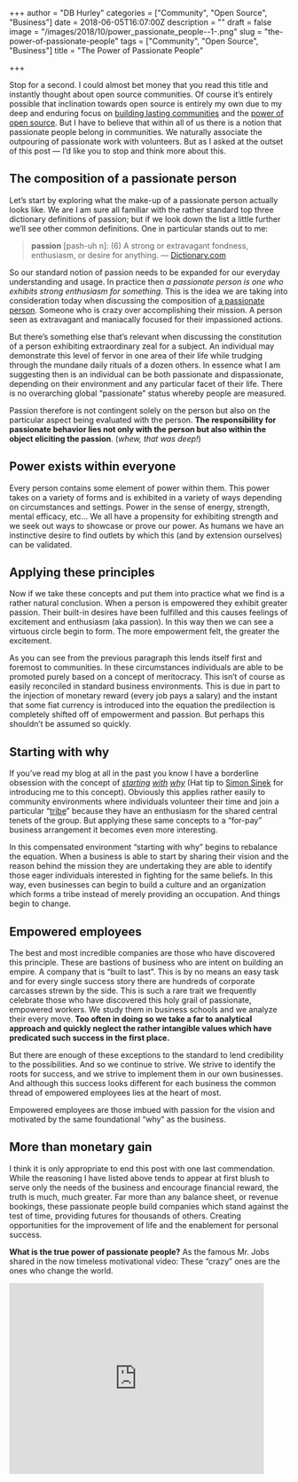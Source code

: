 +++
author = "DB Hurley"
categories = ["Community", "Open Source", "Business"]
date = 2018-06-05T16:07:00Z
description = ""
draft = false
image = "/images/2018/10/power_passionate_people--1-.png"
slug = "the-power-of-passionate-people"
tags = ["Community", "Open Source", "Business"]
title = "The Power of Passionate People"

+++


Stop for a second. I could almost bet money that you read this title and instantly thought about open source communities. Of course it’s entirely possible that inclination towards open source is entirely my own due to my deep and enduring focus on [building lasting communities](http://dbhurley.com/community-building-101/) and the [power of open source](http://dbhurley.com/why-i-love-open-source-reason-1/). But I have to believe that within all of us there is a notion that passionate people belong in communities. We naturally associate the outpouring of passionate work with volunteers. But as I asked at the outset of this post — I’d like you to stop and think more about this.

## The composition of a passionate person

Let’s start by exploring what the make-up of a passionate person actually looks like. We are I am sure all familiar with the rather standard top three dictionary definitions of passion; but if we look down the list a little further we’ll see other common definitions. One in particular stands out to me:

> **passion** [pash-uh n]: (6) A strong or extravagant fondness, enthusiasm, or desire for anything. — [Dictionary.com](http://www.dictionary.com/browse/passion)

So our standard notion of passion needs to be expanded for our everyday understanding and usage. In practice then _a passionate person is one who exhibits strong enthusiasm for something._ This is the idea we are taking into consideration today when discussing the composition of [a passionate person](http://dbhurley.com/it-only-takes-one/). Someone who is crazy over accomplishing their mission. A person seen as extravagant and maniacally focused for their impassioned actions.

But there’s something else that’s relevant when discussing the constitution of a person exhibiting extraordinary zeal for a subject. An individual may demonstrate this level of fervor in one area of their life while trudging through the mundane daily rituals of a dozen others. In essence what I am suggesting then is an individual can be both passionate and dispassionate, depending on their environment and any particular facet of their life. There is no overarching global “passionate” status whereby people are measured.

Passion therefore is not contingent solely on the person but also on the particular aspect being evaluated with the person. **The responsibility for passionate behavior lies not only with the person but also within the object eliciting the passion**. (_whew, that was deep!_)

## Power exists within everyone

Every person contains some element of power within them. This power takes on a variety of forms and is exhibited in a variety of ways depending on circumstances and settings. Power in the sense of energy, strength, mental efficacy, etc… We all have a propensity for exhibiting strength and we seek out ways to showcase or prove our power. As humans we have an instinctive desire to find outlets by which this (and by extension ourselves) can be validated.

## Applying these principles

Now if we take these concepts and put them into practice what we find is a rather natural conclusion. When a person is empowered they exhibit greater passion. Their built-in desires have been fulfilled and this causes feelings of excitement and enthusiasm (aka passion). In this way then we can see a virtuous circle begin to form. The more empowerment felt, the greater the excitement.

As you can see from the previous paragraph this lends itself first and foremost to communities. In these circumstances individuals are able to be promoted purely based on a concept of meritocracy. This isn’t of course as easily reconciled in standard business environments. This is due in part to the injection of monetary reward (every job pays a salary) and the instant that some fiat currency is introduced into the equation the predilection is completely shifted off of empowerment and passion. But perhaps this shouldn’t be assumed so quickly.

## Starting with why

If you’ve read my blog at all in the past you know I have a borderline obsession with the concept of _[starting](http://dbhurley.com/demonstrating-wisdom/)  [with](http://dbhurley.com/a-pyramid-scheme-for-startups/)  [why](http://dbhurley.com/an-8-step-onboarding-process/)_ (Hat tip to [Simon Sinek](https://www.amazon.com/Start-Why-Leaders-Inspire-Everyone/dp/1591846447) for introducing me to this concept). Obviously this applies rather easily to community environments where individuals volunteer their time and join a particular “[tribe](https://www.amazon.com/Tribes-We-Need-You-Lead-ebook/dp/B001FA0LAI)” because they have an enthusiasm for the shared central tenets of the group. But applying these same concepts to a “for-pay” business arrangement it becomes even more interesting.

In this compensated environment “starting with why” begins to rebalance the equation. When a business is able to start by sharing their vision and the reason behind the mission they are undertaking they are able to identify those eager individuals interested in fighting for the same beliefs. In this way, even businesses can begin to build a culture and an organization which forms a tribe instead of merely providing an occupation. And things begin to change.

## Empowered employees

The best and most incredible companies are those who have discovered this principle. These are bastions of business who are intent on building an empire. A company that is “built to last”. This is by no means an easy task and for every single success story there are hundreds of corporate carcasses strewn by the side. This is such a rare trait we frequently celebrate those who have discovered this holy grail of passionate, empowered workers. We study them in business schools and we analyze their every move. **Too often in doing so we take a far to analytical approach and quickly neglect the rather intangible values which have predicated such success in the first place.**

But there are enough of these exceptions to the standard to lend credibility to the possibilities. And so we continue to strive. We strive to identify the roots for success, and we strive to implement them in our own businesses. And although this success looks different for each business the common thread of empowered employees lies at the heart of most.

Empowered employees are those imbued with passion for the vision and motivated by the same foundational “why” as the business.

## More than monetary gain

I think it is only appropriate to end this post with one last commendation. While the reasoning I have listed above tends to appear at first blush to serve only the needs of the business and encourage financial reward, the truth is much, much greater. Far more than any balance sheet, or revenue bookings, these passionate people build companies which stand against the test of time, providing futures for thousands of others. Creating opportunities for the improvement of life and the enablement for personal success.

**What is the true power of passionate people?** As the famous Mr. Jobs shared in the now timeless motivational video: These “crazy” ones are the ones who change the world.

<iframe width="459" height="344" src="https://www.youtube.com/embed/8rwsuXHA7RA?feature=oembed" frameborder="0" allow="accelerometer; autoplay; encrypted-media; gyroscope; picture-in-picture" allowfullscreen></iframe>



